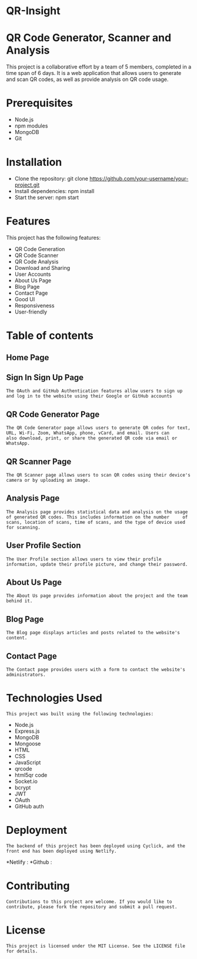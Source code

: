 # QR-Insight
# QR Code Generator, Scanner and Analysis
  This project is a collaborative effort by a team of 5 members, completed in a time span of 6 days. It is a web application that allows   users to generate and scan QR codes, as well as provide analysis on QR code usage. 


# Prerequisites
  - Node.js
  - npm modules
  - MongoDB
  - Git
  
# Installation
  - Clone the repository: git clone https://github.com/your-username/your-project.git
  - Install dependencies: npm install
  - Start the server: npm start
  
# Features
  This project has the following features:
  - QR Code Generation
  - QR Code Scanner
  - QR Code Analysis
  - Download and Sharing
  - User Accounts
  - About Us Page
  - Blog Page
  - Contact Page
  - Good UI
  - Responsiveness
  - User-friendly
  
 # Table of contents

  ## Home Page
  
  ## Sign In Sign Up Page
    The OAuth and GitHub Authentication features allow users to sign up and log in to the website using their Google or GitHub accounts
  
  ## QR Code Generator Page
    The QR Code Generator page allows users to generate QR codes for text, URL, Wi-Fi, Zoom, WhatsApp, phone, vCard, and email. Users can     also download, print, or share the generated QR code via email or WhatsApp.

  ## QR Scanner Page
    The QR Scanner page allows users to scan QR codes using their device's camera or by uploading an image.

  ## Analysis Page
    The Analysis page provides statistical data and analysis on the usage of generated QR codes. This includes information on the number     of scans, location of scans, time of scans, and the type of device used for scanning.
  
  ## User Profile Section
    The User Profile section allows users to view their profile information, update their profile picture, and change their password.

  ## About Us Page
    The About Us page provides information about the project and the team behind it.

  ## Blog Page
    The Blog page displays articles and posts related to the website's content.

  ## Contact Page
    The Contact page provides users with a form to contact the website's administrators.

  # Technologies Used
    This project was built using the following technologies:

   - Node.js
   - Express.js
   - MongoDB
   - Mongoose
   - HTML
   - CSS
   - JavaScript
   - qrcode
   - html5qr code
   - Socket.io
   - bcrypt
   - JWT
   - OAuth
   - GitHub auth
    
  # Deployment
    The backend of this project has been deployed using Cyclick, and the front end has been deployed using Netlify.
   *Netlify : 
   *Github : 

  # Contributing
    Contributions to this project are welcome. If you would like to contribute, please fork the repository and submit a pull request.

  # License
    This project is licensed under the MIT License. See the LICENSE file for details.
